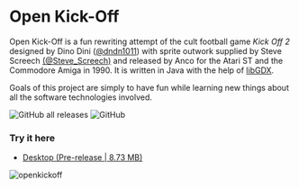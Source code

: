 # Open Kick-Off

Open Kick-Off is a fun rewriting attempt of the cult football game *Kick Off 2* designed by Dino Dini ([@dndn1011](https://twitter.com/dndn1011)) with sprite outwork supplied by Steve Screech [(@Steve_Screech)](https://twitter.com/steve_screech) and released by Anco for the Atari ST and the Commodore Amiga in 1990. It is written in Java with the help of [libGDX](https://libgdx.badlogicgames.com/).

Goals of this project are simply to have fun while learning new things about all the software technologies involved.

![GitHub all releases](https://img.shields.io/github/downloads/ssenegas/kickoff/total?style=flat-square)
![GitHub](https://img.shields.io/github/license/ssenegas/kickoff?color=orange&style=flat-square)

### Try it here 
* [Desktop (Pre-release | 8.73 MB)](https://github.com/ssenegas/kickoff/releases/download/v0.4/openkickoff-0.4.jar)

![openkickoff](https://user-images.githubusercontent.com/9662172/82729284-a0b00700-9cf6-11ea-9659-ac564e31ba87.png)

